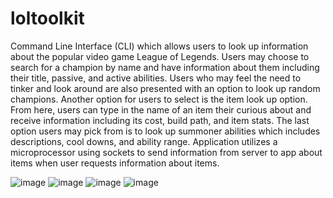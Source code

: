 # loltoolkit
Command Line Interface (CLI) which allows users to look up information about the popular video game League of Legends.
Users may choose to search for a champion by name and have information about them including their title, passive, and active abilities.
Users who may feel the need to tinker and look around are also presented with an option to look up random champions. 
Another option for users to select is the item look up option. From here, users can type in the name of an item their curious about and receive information including its cost, build path, and item stats.
The last option users may pick from is to look up summoner abilities which includes descriptions, cool downs, and ability range.
Application utilizes a microprocessor using sockets to send information from server to app about items when user requests information about items. 

![image](https://github.com/shellingghost/loltoolkit/assets/97666032/686f5859-4e2e-46ca-bb01-6d42e045db3f)
![image](https://github.com/shellingghost/loltoolkit/assets/97666032/f037912a-6100-4768-a33d-3d642b6a9807)
![image](https://github.com/shellingghost/loltoolkit/assets/97666032/33a72521-af16-4eac-9878-270de9d6a516)
![image](https://github.com/shellingghost/loltoolkit/assets/97666032/04ce0a33-2e28-458d-beb0-f92d861f4acc)
